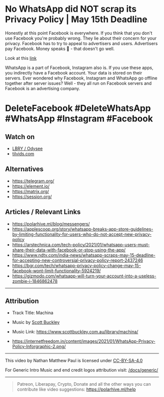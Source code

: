 # No WhatsApp did NOT scrap its Privacy Policy | May 15th Deadline

Honestly at this point Facebook is everywhere. If you think that you don't use Facebook you're probably wrong.
They lie about their concern for your privacy. Facebook has to try to appeal to advertisers and users. Advertisers pay Facebook. Money speaks 🤑 - that doesn't go well.

Look at this [link](https://fosstodon.org/@deletefacebook/105520209686737194)

WhatsApp is a part of Facebook, Instagram also is.
If you use these apps, you indirectly have a Facebook account. Your data is stored on their servers. Ever wondered why Facebook, Instagram and WhatsApp go offline together after server issues? Well - they all run on Facebook servers and Facebook is an advertising company.
# DeleteFacebook #DeleteWhatsApp #WhatsApp #Instagram #Facebook

## Watch on

- [LBRY / Odysee](https://odysee.com/@polarhive:e/whatsapp-did-not-scrap-its-privacy-policy:a/)
- [tilvids.com](https://tilvids.com/videos/watch/f5714c76-5bfe-477c-9490-058dd31f2dba/)

## Alternatives

- <https://telegram.org/>
- <https://element.io/>
- <https://matrix.org/>
- <https://session.org/>

## Articles / Relevant Links

- <https://polarhive.ml/blog/messengers/>
- <https://applescoop.org/story/whatsapp-breaks-app-store-guidelines-by-limiting-functionality-for-users-who-do-not-accept-new-privacy-policy>
- <https://arstechnica.com/tech-policy/2021/01/whatsapp-users-must-share-their-data-with-facebook-or-stop-using-the-app/>
- <https://www.ndtv.com/india-news/whatsapp-scraps-may-15-deadline-for-accepting-new-controversial-privacy-policy-report-2437246>
- <https://bgr.com/tech/whatsapp-privacy-policy-change-may-15-facebook-wont-limit-functionality-5924219/>
- <https://gizmodo.com/whatsapp-will-turn-your-account-into-a-useless-zombie-i-1846862478>

---

## Attribution

- Track Title: Machina
- Music by [Scott Buckley](https://www.scottbuckley.com.au/)
- Music Link: <https://www.scottbuckley.com.au/library/machina/>

- <https://internetfreedom.in/content/images/2021/01/WhatsApp-Privacy-Policy-Inforgraphic-2.png/>

---
This video by Nathan Matthew Paul is licensed under [CC-BY-SA-4.0](https://creativecommons.org/licenses/by-sa/4.0/)

For Generic Intro Music and end credit logos attribution visit: [/docs/generic/](https://codeberg.org/polarhive/videos/src/branch/main/docs/generic)

---
> Patreon, Liberapay, Crypto, Donate and all the other ways you can contribute like video suggestions: <https://polarhive.ml/help>

